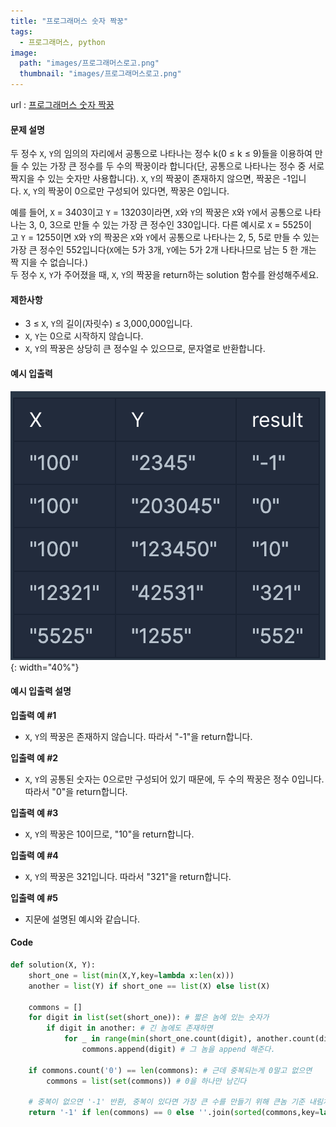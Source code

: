 ```yaml
---
title: "프로그래머스 숫자 짝꿍"
tags:
  - 프로그래머스, python
image:
  path: "images/프로그래머스로고.png"
  thumbnail: "images/프로그래머스로고.png"
---
```

url : [프로그래머스 숫자 짝꿍](https://school.programmers.co.kr/learn/courses/30/lessons/131128)
#### 문제 설명
두 정수 `X`, `Y`의 임의의 자리에서 공통으로 나타나는 정수 k(0 ≤ k ≤ 9)들을 이용하여 만들 수 있는 가장 큰 정수를 두 수의 짝꿍이라 합니다(단, 공통으로 나타나는 정수 중 서로 짝지을 수 있는 숫자만 사용합니다). `X`, `Y`의 짝꿍이 존재하지 않으면, 짝꿍은 -1입니다. `X`, `Y`의 짝꿍이 0으로만 구성되어 있다면, 짝꿍은 0입니다.

예를 들어, `X` = 3403이고 `Y` = 13203이라면, `X`와 `Y`의 짝꿍은 `X`와 `Y`에서 공통으로 나타나는 3, 0, 3으로 만들 수 있는 가장 큰 정수인 330입니다. 다른 예시로 `X` = 5525이고 `Y` = 1255이면 `X`와 `Y`의 짝꿍은 `X`와 `Y`에서 공통으로 나타나는 2, 5, 5로 만들 수 있는 가장 큰 정수인 552입니다(`X`에는 5가 3개, `Y`에는 5가 2개 나타나므로 남는 5 한 개는 짝 지을 수 없습니다.)  
두 정수 `X`, `Y`가 주어졌을 때, `X`, `Y`의 짝꿍을 return하는 solution 함수를 완성해주세요.

#### 제한사항
-   3 ≤ `X`, `Y`의 길이(자릿수) ≤ 3,000,000입니다.
-   `X`, `Y`는 0으로 시작하지 않습니다.
-   `X`, `Y`의 짝꿍은 상당히 큰 정수일 수 있으므로, 문자열로 반환합니다.
#### 예시 입출력
![](/images/2023-06-16-22-01-26.png){: width="40%"}

#### 예시 입출력 설명
**입출력 예 #1**
-   `X`, `Y`의 짝꿍은 존재하지 않습니다. 따라서 "-1"을 return합니다.

**입출력 예 #2**
-   `X`, `Y`의 공통된 숫자는 0으로만 구성되어 있기 때문에, 두 수의 짝꿍은 정수 0입니다. 따라서 "0"을 return합니다.

**입출력 예 #3**
-   `X`, `Y`의 짝꿍은 10이므로, "10"을 return합니다.

**입출력 예 #4**
-   `X`, `Y`의 짝꿍은 321입니다. 따라서 "321"을 return합니다.

**입출력 예 #5**
-   지문에 설명된 예시와 같습니다.


#### Code
```python
def solution(X, Y):
    short_one = list(min(X,Y,key=lambda x:len(x)))
    another = list(Y) if short_one == list(X) else list(X)
    
    commons = []
    for digit in list(set(short_one)): # 짧은 놈에 있는 숫자가
        if digit in another: # 긴 놈에도 존재하면 
            for _ in range(min(short_one.count(digit), another.count(digit))): # 더 적은 갯수(중복 갯수)만큼
                commons.append(digit) # 그 놈을 append 해준다.
            
    if commons.count('0') == len(commons): # 근데 중복되는게 0말고 없으면
        commons = list(set(commons)) # 0을 하나만 남긴다
    
    # 중복이 없으면 '-1' 반환, 중복이 있다면 가장 큰 수를 만들기 위해 큰놈 기준 내림차순 해서 join
    return '-1' if len(commons) == 0 else ''.join(sorted(commons,key=lambda x : -int(x)))
```

